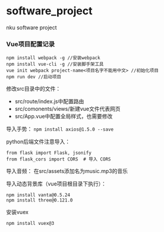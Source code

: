 # software_project
nku software project

### Vue项目配置记录
```
npm install webpack -g //安装webpack
npm install vue-cli -g //安装脚手架工具
vue init webpack project-name<项目名字不能用中文> //初始化项目
npm run dev //启动项目
```

修改src目录中的文件：
- src/route/index.js中配置路由
- src/comonents/views/新建vue文件代表网页
- src/App.vue中配置全局样式，也需要修改

导入手势：
`npm install axios@1.5.0 --save`

python后端文件注意导入：
```
from flask import Flask, jsonify
from flask_cors import CORS  # 导入 CORS
```

导入音频：
在src/assets添加名为music.mp3的音乐

导入动态背景库（vue项目根目录下执行）：
```
npm install vanta@0.5.24
npm install three@0.121.0
```

安装vuex
```
npm install vuex@3
```
